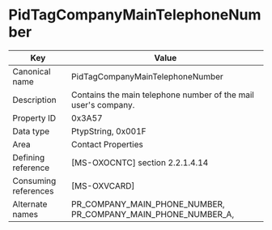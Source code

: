 # PidTagCompanyMainTelephoneNumber

| Key | Value |
|---|---|
| Canonical name | PidTagCompanyMainTelephoneNumber |
| Description | Contains the main telephone number of the mail user's company. |
| Property ID | 0x3A57 |
| Data type | PtypString, 0x001F |
| Area | Contact Properties |
| Defining reference | [MS-OXOCNTC] section 2.2.1.4.14 |
| Consuming references | [MS-OXVCARD] |
| Alternate names | PR_COMPANY_MAIN_PHONE_NUMBER, PR_COMPANY_MAIN_PHONE_NUMBER_A, |
